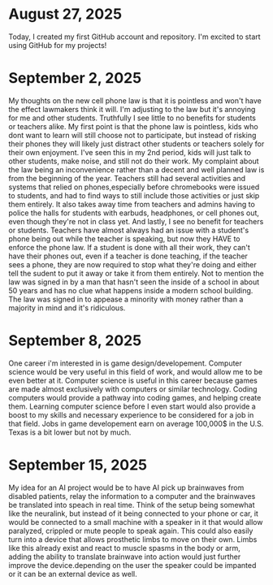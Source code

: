 # August 27, 2025

Today, I created my first GitHub account and repository. I'm excited to start using GitHub for my projects!

# September 2, 2025

My thoughts on the new cell phone law is that it is pointless and won't have the effect lawmakers think it will. I'm adjusting to the law but it's annoying for me and other students. Truthfully I see little to no benefits for students or teachers alike. My first point is that the phone law is pointless, kids who dont want to learn will still choose not to participate, but instead of risking their phones they will likely just distract other students or teachers solely for their own enjoyment. I've seen this in my 2nd period, kids will just talk to other students, make noise, and still not do their work. My complaint about the law being an inconvenience rather than a decent and well planned law is from the beginning of the year. Teachers still had several activities and systems that relied on phones,especially before chromebooks were issued to students, and had to find ways to still include those activities or just skip them entirely. It also takes away time from teachers and admins having to police the halls for students with earbuds, headphones, or cell phones out, even though they're not in class yet. And lastly, I see no benefit for teachers or students. Teachers have almost always had an issue with a student's phone being out while the teacher is speaking, but now they HAVE to enforce the phone law. If a student is done with all their work, they can't have their phones out, even if a teacher is done teaching, if the teacher sees a phone, they are now required to stop what they're doing and either tell the sudent to put it away or take it from them entirely. Not to mention the law was signed in by a man that hasn't seen the inside of a school in about 50 years and has no clue what happens inside a modern school building. The law was signed in to appease a minority with money rather than a majority in mind and it's ridiculous.

# September 8, 2025

One career i'm interested in is game design/developement. Computer science would be very useful in this field of work, and would allow me to be even better at it. Computer science is useful in this career because games are made almost exclusively with computers or similar technology. Coding computers would provide a pathway into coding games, and helping create them. Learning computer science before I even start would also provide a boost to my skills and necessary experience to be considered for a job in that field. Jobs in game developement earn on average 100,000$ in the U.S. Texas is a bit lower but not by much.
# September 15, 2025

My idea for an AI project would be to have AI pick up brainwaves from disabled patients, relay the information to a computer and the brainwaves be translated into speach in real time. Think of the setup being somewhat like the neuralink, but instead of it being connected to your phone or car, it would be connected to a small machine with a speaker in it that would allow paralyzed, crippled or mute people to speak again. This could also easily turn into a device that allows prosthetic limbs to move on their own. Limbs like this already exist and react to muscle spasms in the body or arm, adding the ability to translate brainwave into action would just further improve the device.depending on the user the speaker could be impanted or it can be an external device as well.
